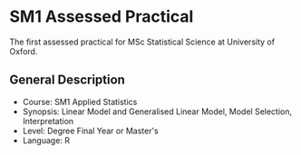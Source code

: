 # SM1 Assessed Practical
The first assessed practical for MSc Statistical Science at University of Oxford.

## General Description
* Course: SM1 Applied Statistics
* Synopsis: Linear Model and Generalised Linear Model, Model Selection, Interpretation
* Level: Degree Final Year or Master's
* Language: R
